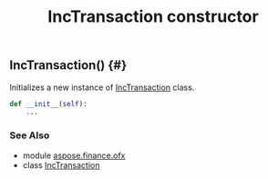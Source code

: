 ﻿---
title: IncTransaction constructor
second_title: Aspose.Finance for Python via .NET API References
description: 
type: docs
weight: 10
url: /python-net/aspose.finance.ofx/inctransaction/__init__/
is_root: false
---

## IncTransaction() {#}

Initializes a new instance of [IncTransaction](/finance/python-net/aspose.finance.ofx/inctransaction) class.



```python
def __init__(self):
    ...
```





### See Also
* module [aspose.finance.ofx](../../)
* class [IncTransaction](/finance/python-net/aspose.finance.ofx/inctransaction)
